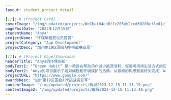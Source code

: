 ```yaml
---
layout: student_project_detail

[//]: # (Project Card)
coverImage: "/img/updated/projects/WeChat04ed0f1e205eb2ccd60200cf8e81e149.png"
pagePostDate: "2023年12月15日"
studentName: "Anya"
projectName: "环保编程获议员赞赏"
projectCategory: "App Development"
projectDesc: "加州第19区国会APP挑战赛亚军"

[//]: # (Project Page/Showcase)
headerTitle: "Anya的环保创新"
bodyText1: "“Green Habit” 是一款旨在帮助用户减少能源消耗、促进可持续生活方式的应用。它通过不断的提醒和建议，鼓励用户在日常生活中做出环保选择。"
bodyText2: "Anya的项目展示了她对编程和环境保护的热情。从最初的构思到最终的完成，Anya展示了将编程技术与环境概念相结合的过程。"
projectURL: "https://www.google.com/"
awardsDesc: "加州第19区国会APP挑战赛亚军"
contentImage: "/img/updated/projects/截屏2023-12-15 11.13.19.png"
contentImage2: "/img/updated/projects/截屏2023-12-15 11.13.48.png"
---
```

